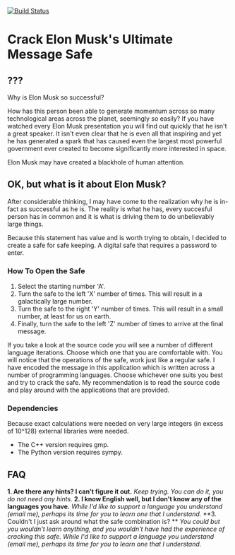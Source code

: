 [![Build Status](https://travis-ci.com/macornwell/MusksUltimateMessageSafe.svg?branch=master)](https://travis-ci.com/macornwell/MusksUltimateMessageSafe)

# Crack Elon Musk's Ultimate Message Safe

## ???
Why is Elon Musk so successful? 

How has this person been able to generate momentum across so many technological areas across the planet, seemingly so
easily? If you have watched every Elon Musk presentation you will find out quickly that he isn't a great speaker. It
isn't even clear that he is even all that inspiring and yet he has generated a spark that has caused even the largest
most powerful government ever created to become significantly more interested in space.

Elon Musk may have created a blackhole of human attention.

## OK, but what is it about Elon Musk?
After considerable thinking, I may have come to the realization why he is in-fact as successful as he is. The reality is
what he has, every succesful person has in common and it is what is driving them to do unbelievably large things.

Because this statement has value and is worth trying to obtain, I decided to create a safe for safe keeping. A digital
safe that requires a password to enter.

### How To Open the Safe
1. Select the starting number 'A'.
2. Turn the safe to the left 'X' number of times. This will result in a galactically large number.
3. Turn the safe to the right 'Y' number of times. This will result in a small number, at least for us on earth.
4. Finally, turn the safe to the left 'Z' number of times to arrive at the final message.

If you take a look at the source code you will see a number of different language iterations. Choose which one that you
are comfortable with. You will notice that the operations of the safe, work just like a regular safe.
I have encoded the message in this application which is written across a number of programming languages. Choose
whichever one suits you best and try to crack the safe. My recommendation is to read the source code and play around with the applications that
are provided. 

### Dependencies
Because exact calculations were needed on very large integers (in excess of 10^128) external libraries were needed.
- The C++ version requires gmp.
- The Python version requires sympy.

## FAQ
**1. Are there any hints? I can't figure it out.**
*Keep trying. You can do it, you do not need any hints.*
**2. I know English well, but I don't know any of the languages you have.**
*While I'd like to support a language you understand (email me), perhaps its time for you to learn one 
that I understand.*
**3. Couldn't I just ask around what the safe combination is? **
*You could but you wouldn't learn anything, and you wouldn't have had the experience of cracking this safe.*
*While I'd like to support a language you understand (email me), perhaps its time for you to learn one 
that I understand.*